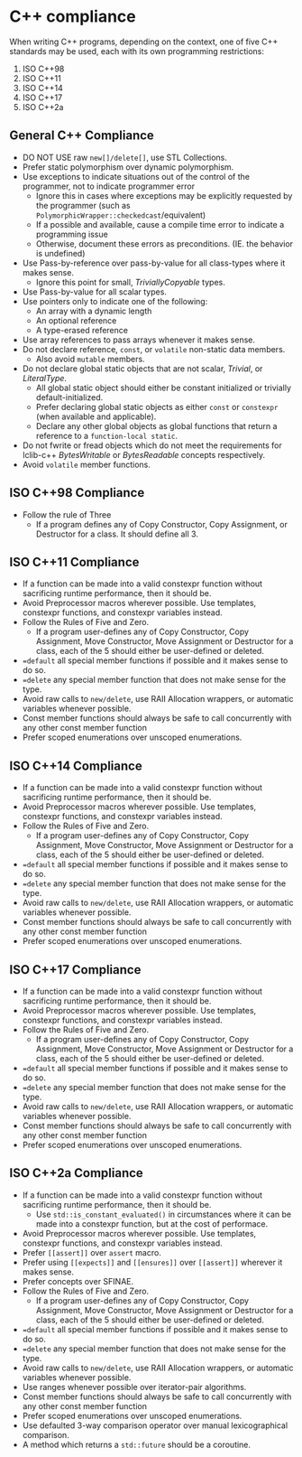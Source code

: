 # C++ compliance
When writing C++ programs, depending on the context, one of five C++ standards may be used, each with its own programming restrictions:
1. ISO C++98
2. ISO C++11
3. ISO C++14
4. ISO C++17
5. ISO C++2a

## General C++ Compliance
* DO NOT USE raw `new[]/delete[]`, use STL Collections.
* Prefer static polymorphism over dynamic polymorphism. 
* Use exceptions to indicate situations out of the control of the programmer, not to indicate programmer error
    * Ignore this in cases where exceptions may be explicitly requested by the programmer (such as `PolymorphicWrapper::checkedcast`/equivalent)
    * If a possible and available, cause a compile time error to indicate a programming issue
    * Otherwise, document these errors as preconditions. (IE. the behavior is undefined)
* Use Pass-by-reference over pass-by-value for all class-types where it makes sense. 
   * Ignore this point for small, *TriviallyCopyable* types.
* Use Pass-by-value for all scalar types.
* Use pointers only to indicate one of the following:
    * An array with a dynamic length
    * An optional reference
    * A type-erased reference
* Use array references to pass arrays whenever it makes sense.
* Do not declare reference, `const`, or `volatile` non-static data members. 
    * Also avoid `mutable` members.
* Do not declare global static objects that are not scalar, *Trivial*, or *LiteralType*.
    * All global static object should either be constant initialized or trivially default-initialized.
    * Prefer declaring global static objects as either `const` or `constexpr` (when available and applicable).
    * Declare any other global objects as global functions that return a reference to a `function-local static`.
* Do not fwrite or fread objects which do not meet the requirements for lclib-c++ *BytesWritable* or *BytesReadable* concepts respectively.
* Avoid `volatile` member functions.

## ISO C++98 Compliance

* Follow the rule of Three
    * If a program defines any of Copy Constructor, Copy Assignment, or Destructor for a class. It should define all 3.

## ISO C++11 Compliance

* If a function can be made into a valid constexpr function without sacrificing runtime performance, then it should be.
* Avoid Preprocessor macros wherever possible. Use templates, constexpr functions, and constexpr variables instead.
* Follow the Rules of Five and Zero. 
    * If a program user-defines any of Copy Constructor, Copy Assignment, Move Constructor, Move Assignment or Destructor for a class, each of the 5 should either be user-defined or deleted.
* `=default` all special member functions if possible and it makes sense to do so.
* `=delete` any special member function that does not make sense for the type. 
* Avoid raw calls to `new/delete`, use RAII Allocation wrappers, or automatic variables whenever possible.
* Const member functions should always be safe to call concurrently with any other const member function
* Prefer scoped enumerations over unscoped enumerations.

## ISO C++14 Compliance

* If a function can be made into a valid constexpr function without sacrificing runtime performance, then it should be.
* Avoid Preprocessor macros wherever possible. Use templates, constexpr functions, and constexpr variables instead.
* Follow the Rules of Five and Zero. 
    * If a program user-defines any of Copy Constructor, Copy Assignment, Move Constructor, Move Assignment or Destructor for a class, each of the 5 should either be user-defined or deleted.
* `=default` all special member functions if possible and it makes sense to do so.
* `=delete` any special member function that does not make sense for the type. 
* Avoid raw calls to `new/delete`, use RAII Allocation wrappers, or automatic variables whenever possible.
* Const member functions should always be safe to call concurrently with any other const member function
* Prefer scoped enumerations over unscoped enumerations.

## ISO C++17 Compliance

* If a function can be made into a valid constexpr function without sacrificing runtime performance, then it should be.
* Avoid Preprocessor macros wherever possible. Use templates, constexpr functions, and constexpr variables instead.
* Follow the Rules of Five and Zero. 
    * If a program user-defines any of Copy Constructor, Copy Assignment, Move Constructor, Move Assignment or Destructor for a class, each of the 5 should either be user-defined or deleted.
* `=default` all special member functions if possible and it makes sense to do so.
* `=delete` any special member function that does not make sense for the type. 
* Avoid raw calls to `new/delete`, use RAII Allocation wrappers, or automatic variables whenever possible.
* Const member functions should always be safe to call concurrently with any other const member function
* Prefer scoped enumerations over unscoped enumerations.

## ISO C++2a Compliance

* If a function can be made into a valid constexpr function without sacrificing runtime performance, then it should be.
    * Use `std::is_constant_evaluated()` in circumstances where it can be made into a constexpr function, but at the cost of performace.
* Avoid Preprocessor macros wherever possible. Use templates, constexpr functions, and constexpr variables instead.
* Prefer `[[assert]]` over `assert` macro.
* Prefer using `[[expects]]` and `[[ensures]]` over `[[assert]]` wherever it makes sense.
* Prefer concepts over SFINAE.
* Follow the Rules of Five and Zero. 
    * If a program user-defines any of Copy Constructor, Copy Assignment, Move Constructor, Move Assignment or Destructor for a class, each of the 5 should either be user-defined or deleted.
* `=default` all special member functions if possible and it makes sense to do so.
* `=delete` any special member function that does not make sense for the type. 
* Avoid raw calls to `new/delete`, use RAII Allocation wrappers, or automatic variables whenever possible.
* Use ranges whenever possible over iterator-pair algorithms.
* Const member functions should always be safe to call concurrently with any other const member function
* Prefer scoped enumerations over unscoped enumerations.
* Use defaulted 3-way comparison operator over manual lexicographical comparison. 
* A method which returns a `std::future` should be a coroutine. 
